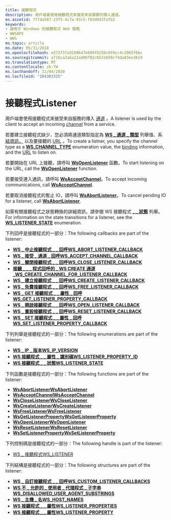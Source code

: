 ```yaml
---
title: 接聽程式
description: 用戶端會使用接聽程式來接受來自服務的傳入通道。
ms.assetid: fffda587-23f5-4c7a-93c5-f03d9d3fafb2
keywords:
- 適用于 Windows 的接聽程式 Web 服務
- WWSAPI
- WWS
ms.topic: article
ms.date: 05/31/2018
ms.openlocfilehash: e372f3fa9109647e009f0258c059cc4c2065f6bc
ms.sourcegitcommit: a716ca2a6a22a400f02c6b31699cf4da83ee3619
ms.translationtype: MT
ms.contentlocale: zh-TW
ms.lasthandoff: 11/04/2020
ms.locfileid: "104383325"
---
```

# <a name="listener"></a><span data-ttu-id="2fa8f-106">接聽程式</span><span class="sxs-lookup"><span data-stu-id="2fa8f-106">Listener</span></span>

<span data-ttu-id="2fa8f-107">用戶端會使用接聽程式來接受來自服務的傳入 [通道](channel.md) 。</span><span class="sxs-lookup"><span data-stu-id="2fa8f-107">A listener is used by the client to accept an incoming [channel](channel.md) from a service.</span></span>

<span data-ttu-id="2fa8f-108">若要建立接聽程式缺少，您必須將通道類型指定為 [**WS \_ 通道 \_ 類型**](/windows/desktop/api/WebServices/ne-webservices-ws_channel_type) 列舉值、系 [結資訊，](binding.md) 以及要接聽的 [URL](url.md) 。</span><span class="sxs-lookup"><span data-stu-id="2fa8f-108">To create a listner, you specify the channel type as a [**WS\_CHANNEL\_TYPE**](/windows/desktop/api/WebServices/ne-webservices-ws_channel_type) enumeration value, the [binding](binding.md) information, and the [URL](url.md) to listen on.</span></span>


<span data-ttu-id="2fa8f-109">若要開始在 URL 上接聽，請呼叫 [**WsOpenListener**](/windows/desktop/api/WebServices/nf-webservices-wsopenlistener) 函數。</span><span class="sxs-lookup"><span data-stu-id="2fa8f-109">To start listening on the URL, call the [**WsOpenListener**](/windows/desktop/api/WebServices/nf-webservices-wsopenlistener) function.</span></span>

<span data-ttu-id="2fa8f-110">若要接受連入通訊，請呼叫 [**WsAcceptChannel**](/windows/desktop/api/WebServices/nf-webservices-wsacceptchannel)。</span><span class="sxs-lookup"><span data-stu-id="2fa8f-110">To accept incoming communications, call [**WsAcceptChannel**](/windows/desktop/api/WebServices/nf-webservices-wsacceptchannel).</span></span>

<span data-ttu-id="2fa8f-111">若要取消接聽程式的暫止 IO，請呼叫 [**WsAbortListener**](/windows/desktop/api/WebServices/nf-webservices-wsabortlistener)。</span><span class="sxs-lookup"><span data-stu-id="2fa8f-111">To cancel pending IO for a listener, call [**WsAbortListener**](/windows/desktop/api/WebServices/nf-webservices-wsabortlistener).</span></span>

<span data-ttu-id="2fa8f-112">如需有關接聽程式之狀態轉換的詳細資訊，請參閱 WS 接聽程式 [**\_ \_ 狀態**](/windows/desktop/api/WebServices/ne-webservices-ws_listener_state) 列舉。</span><span class="sxs-lookup"><span data-stu-id="2fa8f-112">For information on the state transitions for a listener, see the [**WS\_LISTENER\_STATE**](/windows/desktop/api/WebServices/ne-webservices-ws_listener_state) enumeration.</span></span>

<span data-ttu-id="2fa8f-113">下列回呼是接聽程式的一部分：</span><span class="sxs-lookup"><span data-stu-id="2fa8f-113">The following callbacks are part of the listener:</span></span>

-   [<span data-ttu-id="2fa8f-114">**WS \_ 中止接聽程式 \_ \_ 回呼**</span><span class="sxs-lookup"><span data-stu-id="2fa8f-114">**WS\_ABORT\_LISTENER\_CALLBACK**</span></span>](/windows/desktop/api/WebServices/nc-webservices-ws_abort_listener_callback)
-   [<span data-ttu-id="2fa8f-115">**WS \_ 接受 \_ 通道 \_ 回呼**</span><span class="sxs-lookup"><span data-stu-id="2fa8f-115">**WS\_ACCEPT\_CHANNEL\_CALLBACK**</span></span>](/windows/desktop/api/WebServices/nc-webservices-ws_accept_channel_callback)
-   [<span data-ttu-id="2fa8f-116">**WS \_ 關閉接聽程式 \_ \_ 回呼**</span><span class="sxs-lookup"><span data-stu-id="2fa8f-116">**WS\_CLOSE\_LISTENER\_CALLBACK**</span></span>](/windows/desktop/api/WebServices/nc-webservices-ws_close_listener_callback)
-   [<span data-ttu-id="2fa8f-117">**接聽 \_ \_ \_ 程式回呼的 \_ WS CREATE 通道 \_**</span><span class="sxs-lookup"><span data-stu-id="2fa8f-117">**WS\_CREATE\_CHANNEL\_FOR\_LISTENER\_CALLBACK**</span></span>](/windows/desktop/api/WebServices/nc-webservices-ws_create_channel_for_listener_callback)
-   [<span data-ttu-id="2fa8f-118">**WS \_ 建立接聽程式 \_ \_ 回呼**</span><span class="sxs-lookup"><span data-stu-id="2fa8f-118">**WS\_CREATE\_LISTENER\_CALLBACK**</span></span>](/windows/desktop/api/WebServices/nc-webservices-ws_create_listener_callback)
-   [<span data-ttu-id="2fa8f-119">**WS \_ 免費接聽程式 \_ \_ 回呼**</span><span class="sxs-lookup"><span data-stu-id="2fa8f-119">**WS\_FREE\_LISTENER\_CALLBACK**</span></span>](/windows/desktop/api/WebServices/nc-webservices-ws_free_listener_callback)
-   [<span data-ttu-id="2fa8f-120">**WS \_ GET 接聽程式 \_ \_ 屬性 \_ 回呼**</span><span class="sxs-lookup"><span data-stu-id="2fa8f-120">**WS\_GET\_LISTENER\_PROPERTY\_CALLBACK**</span></span>](/windows/desktop/api/WebServices/nc-webservices-ws_get_listener_property_callback)
-   [<span data-ttu-id="2fa8f-121">**WS \_ 開啟接聽程式 \_ \_ 回呼**</span><span class="sxs-lookup"><span data-stu-id="2fa8f-121">**WS\_OPEN\_LISTENER\_CALLBACK**</span></span>](/windows/desktop/api/WebServices/nc-webservices-ws_open_listener_callback)
-   [<span data-ttu-id="2fa8f-122">**WS \_ 重設接聽程式 \_ \_ 回呼**</span><span class="sxs-lookup"><span data-stu-id="2fa8f-122">**WS\_RESET\_LISTENER\_CALLBACK**</span></span>](/windows/desktop/api/WebServices/nc-webservices-ws_reset_listener_callback)
-   [<span data-ttu-id="2fa8f-123">**WS \_ SET 接聽程式 \_ \_ 屬性 \_ 回呼**</span><span class="sxs-lookup"><span data-stu-id="2fa8f-123">**WS\_SET\_LISTENER\_PROPERTY\_CALLBACK**</span></span>](/windows/desktop/api/WebServices/nc-webservices-ws_set_listener_property_callback)

<span data-ttu-id="2fa8f-124">下列列舉是接聽程式的一部分：</span><span class="sxs-lookup"><span data-stu-id="2fa8f-124">The following enumerations are part of the listener:</span></span>

-   [<span data-ttu-id="2fa8f-125">**WS \_ IP \_ 版本**</span><span class="sxs-lookup"><span data-stu-id="2fa8f-125">**WS\_IP\_VERSION**</span></span>](/windows/desktop/api/WebServices/ne-webservices-ws_ip_version)
-   [<span data-ttu-id="2fa8f-126">**WS 接聽程式 \_ \_ 屬性 \_ 識別碼**</span><span class="sxs-lookup"><span data-stu-id="2fa8f-126">**WS\_LISTENER\_PROPERTY\_ID**</span></span>](/windows/desktop/api/WebServices/ne-webservices-ws_listener_property_id)
-   [<span data-ttu-id="2fa8f-127">**WS 接聽程式 \_ \_ 狀態**</span><span class="sxs-lookup"><span data-stu-id="2fa8f-127">**WS\_LISTENER\_STATE**</span></span>](/windows/desktop/api/WebServices/ne-webservices-ws_listener_state)

<span data-ttu-id="2fa8f-128">下列函數是接聽程式的一部分：</span><span class="sxs-lookup"><span data-stu-id="2fa8f-128">The following functions are part of the listener:</span></span>

-   [<span data-ttu-id="2fa8f-129">**WsAbortListener**</span><span class="sxs-lookup"><span data-stu-id="2fa8f-129">**WsAbortListener**</span></span>](/windows/desktop/api/WebServices/nf-webservices-wsabortlistener)
-   [<span data-ttu-id="2fa8f-130">**WsAcceptChannel**</span><span class="sxs-lookup"><span data-stu-id="2fa8f-130">**WsAcceptChannel**</span></span>](/windows/desktop/api/WebServices/nf-webservices-wsacceptchannel)
-   [<span data-ttu-id="2fa8f-131">**WsCloseListener**</span><span class="sxs-lookup"><span data-stu-id="2fa8f-131">**WsCloseListener**</span></span>](/windows/desktop/api/WebServices/nf-webservices-wscloselistener)
-   [<span data-ttu-id="2fa8f-132">**WsCreateListener**</span><span class="sxs-lookup"><span data-stu-id="2fa8f-132">**WsCreateListener**</span></span>](/windows/desktop/api/WebServices/nf-webservices-wscreatelistener)
-   [<span data-ttu-id="2fa8f-133">**WsFreeListener**</span><span class="sxs-lookup"><span data-stu-id="2fa8f-133">**WsFreeListener**</span></span>](/windows/desktop/api/WebServices/nf-webservices-wsfreelistener)
-   [<span data-ttu-id="2fa8f-134">**WsGetListenerProperty**</span><span class="sxs-lookup"><span data-stu-id="2fa8f-134">**WsGetListenerProperty**</span></span>](/windows/desktop/api/WebServices/nf-webservices-wsgetlistenerproperty)
-   [<span data-ttu-id="2fa8f-135">**WsOpenListener**</span><span class="sxs-lookup"><span data-stu-id="2fa8f-135">**WsOpenListener**</span></span>](/windows/desktop/api/WebServices/nf-webservices-wsopenlistener)
-   [<span data-ttu-id="2fa8f-136">**WsResetListener**</span><span class="sxs-lookup"><span data-stu-id="2fa8f-136">**WsResetListener**</span></span>](/windows/desktop/api/WebServices/nf-webservices-wsresetlistener)
-   [<span data-ttu-id="2fa8f-137">**WsSetListenerProperty**</span><span class="sxs-lookup"><span data-stu-id="2fa8f-137">**WsSetListenerProperty**</span></span>](/windows/desktop/api/WebServices/nf-webservices-wssetlistenerproperty)

<span data-ttu-id="2fa8f-138">下列控制碼是接聽程式的一部分：</span><span class="sxs-lookup"><span data-stu-id="2fa8f-138">The following handle is part of the listener:</span></span>

-   [<span data-ttu-id="2fa8f-139">WS \_ 接聽程式</span><span class="sxs-lookup"><span data-stu-id="2fa8f-139">WS\_LISTENER</span></span>](ws-listener.md)

<span data-ttu-id="2fa8f-140">下列結構是接聽程式的一部分：</span><span class="sxs-lookup"><span data-stu-id="2fa8f-140">The following structures are part of the listener:</span></span>

-   [<span data-ttu-id="2fa8f-141">**WS \_ 自訂接聽程式 \_ \_ 回呼**</span><span class="sxs-lookup"><span data-stu-id="2fa8f-141">**WS\_CUSTOM\_LISTENER\_CALLBACKS**</span></span>](/windows/desktop/api/WebServices/ns-webservices-ws_custom_listener_callbacks)
-   [<span data-ttu-id="2fa8f-142">**WS 不 \_ 允許的 \_ 使用者 \_ 代理程式 \_ 子字串**</span><span class="sxs-lookup"><span data-stu-id="2fa8f-142">**WS\_DISALLOWED\_USER\_AGENT\_SUBSTRINGS**</span></span>](/windows/desktop/api/WebServices/ns-webservices-ws_disallowed_user_agent_substrings)
-   [<span data-ttu-id="2fa8f-143">**WS \_ 主機 \_ 名**</span><span class="sxs-lookup"><span data-stu-id="2fa8f-143">**WS\_HOST\_NAMES**</span></span>](/windows/desktop/api/WebServices/ns-webservices-ws_host_names)
-   [<span data-ttu-id="2fa8f-144">**WS 接聽程式 \_ \_ 屬性**</span><span class="sxs-lookup"><span data-stu-id="2fa8f-144">**WS\_LISTENER\_PROPERTIES**</span></span>](/windows/desktop/api/WebServices/ns-webservices-ws_listener_properties)
-   [<span data-ttu-id="2fa8f-145">**WS 接聽程式 \_ \_ 屬性**</span><span class="sxs-lookup"><span data-stu-id="2fa8f-145">**WS\_LISTENER\_PROPERTY**</span></span>](/windows/desktop/api/WebServices/ns-webservices-ws_listener_property)

 

 




